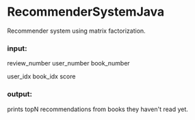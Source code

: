 # RecommenderSystemJava

Recommender system using matrix factorization.

### input:

review_number  user_number book_number


user_idx  book_idx  score


### output:
prints topN recommendations from books they haven't read yet.
